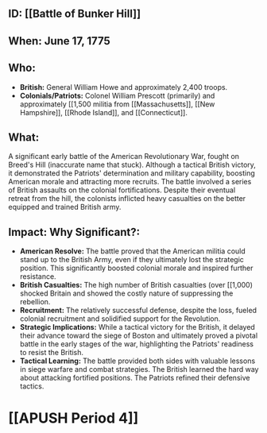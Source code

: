 ## ID: [[Battle of Bunker Hill]] 
## When: June 17, 1775

## Who:
* **British:** General William Howe and approximately 2,400 troops.
* **Colonials/Patriots:**  Colonel William Prescott (primarily) and approximately [[1,500 militia from [[Massachusetts]], [[New Hampshire]], [[Rhode Island]], and [[Connecticut]].  

## What: 
A significant early battle of the American Revolutionary War, fought on Breed's Hill (inaccurate name that stuck). Although a tactical British victory, it demonstrated the Patriots' determination and military capability, boosting American morale and attracting more recruits. The battle involved a series of British assaults on the colonial fortifications. Despite their eventual retreat from the hill, the colonists inflicted heavy casualties on the better equipped and trained British army.

## Impact: Why Significant?:
* **American Resolve:** The battle proved that the American militia could stand up to the British Army, even if they ultimately lost the strategic position. This significantly boosted colonial morale and inspired further resistance.
* **British Casualties:**  The high number of British casualties (over [[1,000) shocked Britain and showed the costly nature of suppressing the rebellion.
* **Recruitment:** The relatively successful defense, despite the loss, fueled colonial recruitment and solidified support for the Revolution.
* **Strategic Implications:** While a tactical victory for the British, it delayed their advance toward the siege of Boston and ultimately proved a pivotal battle in the early stages of the war, highlighting the Patriots' readiness to resist the British.
* **Tactical Learning:**  The battle provided both sides with valuable lessons in siege warfare and combat strategies. The British learned the hard way about attacking fortified positions. The Patriots refined their defensive tactics.

# [[APUSH Period 4]]
